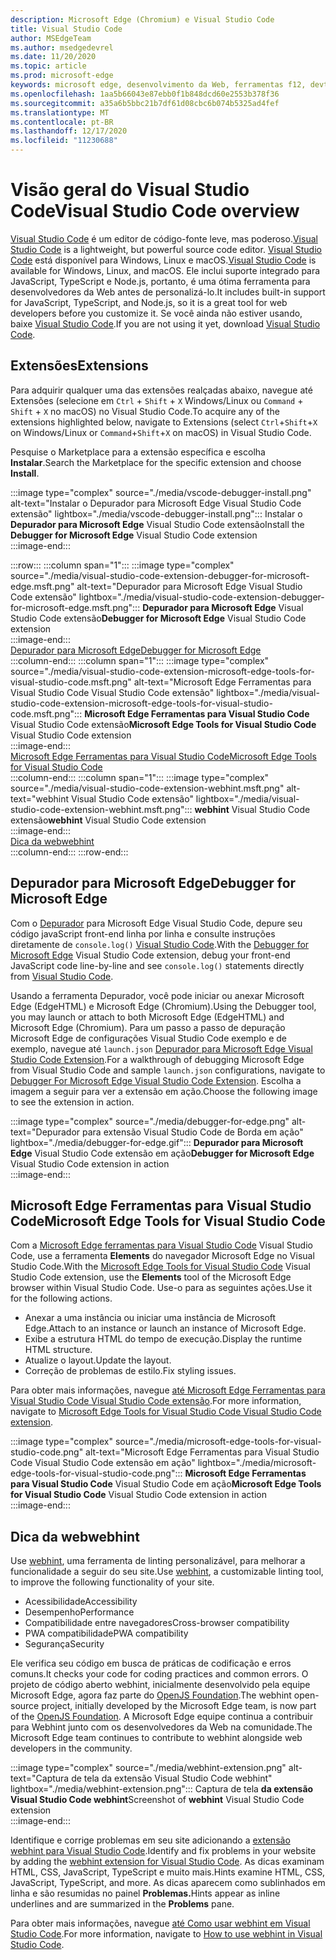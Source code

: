 ```yaml
---
description: Microsoft Edge (Chromium) e Visual Studio Code
title: Visual Studio Code
author: MSEdgeTeam
ms.author: msedgedevrel
ms.date: 11/20/2020
ms.topic: article
ms.prod: microsoft-edge
keywords: microsoft edge, desenvolvimento da Web, ferramentas f12, devtools, vs code, código do visual studio, depurador, webhint
ms.openlocfilehash: 1aa5b66043e87ebb0f1b848dcd60e2553b378f36
ms.sourcegitcommit: a35a6b5bbc21b7df61d08cbc6b074b5325ad4fef
ms.translationtype: MT
ms.contentlocale: pt-BR
ms.lasthandoff: 12/17/2020
ms.locfileid: "11230688"
---
```

# <span data-ttu-id="27b0d-104">Visão geral do Visual Studio Code</span><span class="sxs-lookup"><span data-stu-id="27b0d-104">Visual Studio Code overview</span></span>  

<span data-ttu-id="27b0d-105">[Visual Studio Code][VisualStudioCodeDocs] é um editor de código-fonte leve, mas poderoso.</span><span class="sxs-lookup"><span data-stu-id="27b0d-105">[Visual Studio Code][VisualStudioCodeDocs] is a lightweight, but powerful source code editor.</span></span>  <span data-ttu-id="27b0d-106">[Visual Studio Code][VisualStudioCodeDocs] está disponível para Windows, Linux e macOS.</span><span class="sxs-lookup"><span data-stu-id="27b0d-106">[Visual Studio Code][VisualStudioCodeDocs] is available for Windows, Linux, and macOS.</span></span>  <span data-ttu-id="27b0d-107">Ele inclui suporte integrado para JavaScript, TypeScript e Node.js, portanto, é uma ótima ferramenta para desenvolvedores da Web antes de personalizá-lo.</span><span class="sxs-lookup"><span data-stu-id="27b0d-107">It includes built-in support for JavaScript, TypeScript, and Node.js, so it is a great tool for web developers before you customize it.</span></span>  <span data-ttu-id="27b0d-108">Se você ainda não estiver usando, baixe [Visual Studio Code][VisualstudioCode].</span><span class="sxs-lookup"><span data-stu-id="27b0d-108">If you are not using it yet, download [Visual Studio Code][VisualstudioCode].</span></span>  

## <span data-ttu-id="27b0d-109">Extensões</span><span class="sxs-lookup"><span data-stu-id="27b0d-109">Extensions</span></span>  

<!--todo: We want to put something like the tiles for extensions Visual Studio Code uses on this page https://code.visualstudio.com/Docs#top-extensions but I don't think this is a markdown page.  I think it's a web page.  I couldn't find anything in https://github.com/Microsoft/vscode-docs that looks like this page. In the meantime, here's what I've come up with: -->  

<span data-ttu-id="27b0d-110">Para adquirir qualquer uma das extensões realçadas abaixo, navegue até Extensões \(selecione em `Ctrl` + `Shift` + `X` Windows/Linux ou `Command` + `Shift` + `X` no macOS\) no Visual Studio Code.</span><span class="sxs-lookup"><span data-stu-id="27b0d-110">To acquire any of the extensions highlighted below, navigate to Extensions \(select `Ctrl`+`Shift`+`X` on Windows/Linux or `Command`+`Shift`+`X` on macOS\) in Visual Studio Code.</span></span>  

<span data-ttu-id="27b0d-111">Pesquise o Marketplace para a extensão específica e escolha **Instalar**.</span><span class="sxs-lookup"><span data-stu-id="27b0d-111">Search the Marketplace for the specific extension and choose **Install**.</span></span>  

:::image type="complex" source="./media/vscode-debugger-install.png" alt-text="Instalar o Depurador para Microsoft Edge Visual Studio Code extensão" lightbox="./media/vscode-debugger-install.png":::
   <span data-ttu-id="27b0d-113">Instalar o **Depurador para Microsoft Edge** Visual Studio Code extensão</span><span class="sxs-lookup"><span data-stu-id="27b0d-113">Install the **Debugger for Microsoft Edge** Visual Studio Code extension</span></span>  
:::image-end:::  

:::row:::
   :::column span="1":::
      :::image type="complex" source="./media/visual-studio-code-extension-debugger-for-microsoft-edge.msft.png" alt-text="Depurador para Microsoft Edge Visual Studio Code extensão" lightbox="./media/visual-studio-code-extension-debugger-for-microsoft-edge.msft.png":::
         <span data-ttu-id="27b0d-115">**Depurador para Microsoft Edge** Visual Studio Code extensão</span><span class="sxs-lookup"><span data-stu-id="27b0d-115">**Debugger for Microsoft Edge** Visual Studio Code extension</span></span>  
      :::image-end:::  
      [<span data-ttu-id="27b0d-116">Depurador para Microsoft Edge</span><span class="sxs-lookup"><span data-stu-id="27b0d-116">Debugger for Microsoft Edge</span></span>](#debugger-for-microsoft-edge)  
   :::column-end:::
   :::column span="1":::
      :::image type="complex" source="./media/visual-studio-code-extension-microsoft-edge-tools-for-visual-studio-code.msft.png" alt-text="Microsoft Edge Ferramentas para Visual Studio Code Visual Studio Code extensão" lightbox="./media/visual-studio-code-extension-microsoft-edge-tools-for-visual-studio-code.msft.png":::
         <span data-ttu-id="27b0d-118">**Microsoft Edge Ferramentas para Visual Studio Code** Visual Studio Code extensão</span><span class="sxs-lookup"><span data-stu-id="27b0d-118">**Microsoft Edge Tools for Visual Studio Code** Visual Studio Code extension</span></span>  
      :::image-end:::  
      [<span data-ttu-id="27b0d-119">Microsoft Edge Ferramentas para Visual Studio Code</span><span class="sxs-lookup"><span data-stu-id="27b0d-119">Microsoft Edge Tools for Visual Studio Code</span></span>](#microsoft-edge-tools-for-visual-studio-code)  
   :::column-end:::
   :::column span="1":::
      :::image type="complex" source="./media/visual-studio-code-extension-webhint.msft.png" alt-text="webhint Visual Studio Code extensão" lightbox="./media/visual-studio-code-extension-webhint.msft.png":::
         <span data-ttu-id="27b0d-121">**webhint** Visual Studio Code extensão</span><span class="sxs-lookup"><span data-stu-id="27b0d-121">**webhint** Visual Studio Code extension</span></span>  
      :::image-end:::  
      [<span data-ttu-id="27b0d-122">Dica da web</span><span class="sxs-lookup"><span data-stu-id="27b0d-122">webhint</span></span>](#webhint)  
   :::column-end:::
:::row-end:::  

## <span data-ttu-id="27b0d-123">Depurador para Microsoft Edge</span><span class="sxs-lookup"><span data-stu-id="27b0d-123">Debugger for Microsoft Edge</span></span>  

<span data-ttu-id="27b0d-124">Com o [Depurador][VisualstudioMarketplaceDebuggerMicrosoftEdge] para Microsoft Edge Visual Studio Code, depure seu código javaScript front-end linha por linha e consulte instruções diretamente de `console.log()` [Visual Studio Code][VisualstudioCode].</span><span class="sxs-lookup"><span data-stu-id="27b0d-124">With the [Debugger for Microsoft Edge][VisualstudioMarketplaceDebuggerMicrosoftEdge] Visual Studio Code extension, debug your front-end JavaScript code line-by-line and see `console.log()` statements directly from [Visual Studio Code][VisualstudioCode].</span></span>  
      
<span data-ttu-id="27b0d-125">Usando a ferramenta Depurador, você pode iniciar ou anexar Microsoft Edge \(EdgeHTML\) e Microsoft Edge \(Chromium\).</span><span class="sxs-lookup"><span data-stu-id="27b0d-125">Using the Debugger tool, you may launch or attach to both Microsoft Edge \(EdgeHTML\) and Microsoft Edge \(Chromium\).</span></span>  <span data-ttu-id="27b0d-126">Para um passo a passo de depuração Microsoft Edge de configurações Visual Studio Code exemplo e de exemplo, navegue até `launch.json` [Depurador para Microsoft Edge Visual Studio Code Extension][VisualStudioCodeDebuggerEdge].</span><span class="sxs-lookup"><span data-stu-id="27b0d-126">For a walkthrough of debugging Microsoft Edge from Visual Studio Code and sample `launch.json` configurations, navigate to [Debugger For Microsoft Edge Visual Studio Code Extension][VisualStudioCodeDebuggerEdge].</span></span>  <span data-ttu-id="27b0d-127">Escolha a imagem a seguir para ver a extensão em ação.</span><span class="sxs-lookup"><span data-stu-id="27b0d-127">Choose the following image to see the extension in action.</span></span>  

:::image type="complex" source="./media/debugger-for-edge.png" alt-text="Depurador para extensão Visual Studio Code de Borda em ação" lightbox="./media/debugger-for-edge.gif":::
   <span data-ttu-id="27b0d-129">**Depurador para Microsoft Edge** Visual Studio Code extensão em ação</span><span class="sxs-lookup"><span data-stu-id="27b0d-129">**Debugger for Microsoft Edge** Visual Studio Code extension in action</span></span>  
:::image-end:::  

## <span data-ttu-id="27b0d-130">Microsoft Edge Ferramentas para Visual Studio Code</span><span class="sxs-lookup"><span data-stu-id="27b0d-130">Microsoft Edge Tools for Visual Studio Code</span></span>

<span data-ttu-id="27b0d-131">Com a [Microsoft Edge ferramentas para Visual Studio Code][VisualstudioMarketplaceMicrosoftEdgeToolsVisualStudioCode] Visual Studio Code, use a ferramenta **Elements** do navegador Microsoft Edge no Visual Studio Code.</span><span class="sxs-lookup"><span data-stu-id="27b0d-131">With the [Microsoft Edge Tools for Visual Studio Code][VisualstudioMarketplaceMicrosoftEdgeToolsVisualStudioCode] Visual Studio Code extension, use the **Elements** tool of the Microsoft Edge browser within Visual Studio Code.</span></span>  <span data-ttu-id="27b0d-132">Use-o para as seguintes ações.</span><span class="sxs-lookup"><span data-stu-id="27b0d-132">Use it for the following actions.</span></span>  

*   <span data-ttu-id="27b0d-133">Anexar a uma instância ou iniciar uma instância de Microsoft Edge.</span><span class="sxs-lookup"><span data-stu-id="27b0d-133">Attach to an instance or launch an instance of Microsoft Edge.</span></span>  
*   <span data-ttu-id="27b0d-134">Exibe a estrutura HTML do tempo de execução.</span><span class="sxs-lookup"><span data-stu-id="27b0d-134">Display the runtime HTML structure.</span></span>  
*   <span data-ttu-id="27b0d-135">Atualize o layout.</span><span class="sxs-lookup"><span data-stu-id="27b0d-135">Update the layout.</span></span>  
*   <span data-ttu-id="27b0d-136">Correção de problemas de estilo.</span><span class="sxs-lookup"><span data-stu-id="27b0d-136">Fix styling issues.</span></span>  
    
<span data-ttu-id="27b0d-137">Para obter mais informações, navegue [até Microsoft Edge Ferramentas para Visual Studio Code Visual Studio Code extensão][VisualStudioCodeMicrosoftEdgeDevtoolsExtension].</span><span class="sxs-lookup"><span data-stu-id="27b0d-137">For more information, navigate to [Microsoft Edge Tools for Visual Studio Code Visual Studio Code extension][VisualStudioCodeMicrosoftEdgeDevtoolsExtension].</span></span>  <!--  Choose the following image to see the extension in action.  -->  
      
:::image type="complex" source="./media/microsoft-edge-tools-for-visual-studio-code.png" alt-text="Microsoft Edge Ferramentas para Visual Studio Code Visual Studio Code extensão em ação" lightbox="./media/microsoft-edge-tools-for-visual-studio-code.png":::
   <span data-ttu-id="27b0d-139">**Microsoft Edge Ferramentas para Visual Studio Code** Visual Studio Code em ação</span><span class="sxs-lookup"><span data-stu-id="27b0d-139">**Microsoft Edge Tools for Visual Studio Code** Visual Studio Code extension in action</span></span>  
:::image-end:::  

## <span data-ttu-id="27b0d-140">Dica da web</span><span class="sxs-lookup"><span data-stu-id="27b0d-140">webhint</span></span>  
      
<span data-ttu-id="27b0d-141">Use [webhint][WebhintMain], uma ferramenta de linting personalizável, para melhorar a funcionalidade a seguir do seu site.</span><span class="sxs-lookup"><span data-stu-id="27b0d-141">Use [webhint][WebhintMain], a customizable linting tool, to improve the following functionality of your site.</span></span>  

*   <span data-ttu-id="27b0d-142">Acessibilidade</span><span class="sxs-lookup"><span data-stu-id="27b0d-142">Accessibility</span></span>
*   <span data-ttu-id="27b0d-143">Desempenho</span><span class="sxs-lookup"><span data-stu-id="27b0d-143">Performance</span></span>
*   <span data-ttu-id="27b0d-144">Compatibilidade entre navegadores</span><span class="sxs-lookup"><span data-stu-id="27b0d-144">Cross-browser compatibility</span></span>
*   <span data-ttu-id="27b0d-145">PWA compatibilidade</span><span class="sxs-lookup"><span data-stu-id="27b0d-145">PWA compatibility</span></span>
*   <span data-ttu-id="27b0d-146">Segurança</span><span class="sxs-lookup"><span data-stu-id="27b0d-146">Security</span></span>

<span data-ttu-id="27b0d-147">Ele verifica seu código em busca de práticas de codificação e erros comuns.</span><span class="sxs-lookup"><span data-stu-id="27b0d-147">It checks your code for coding practices and common errors.</span></span> <span data-ttu-id="27b0d-148">O projeto de código aberto webhint, inicialmente desenvolvido pela equipe Microsoft Edge, agora faz parte do [OpenJS Foundation][OpenjsFoundation].</span><span class="sxs-lookup"><span data-stu-id="27b0d-148">The webhint open-source project, initially developed by the Microsoft Edge team, is now part of the [OpenJS Foundation][OpenjsFoundation].</span></span>  <span data-ttu-id="27b0d-149">A Microsoft Edge equipe continua a contribuir para Webhint junto com os desenvolvedores da Web na comunidade.</span><span class="sxs-lookup"><span data-stu-id="27b0d-149">The Microsoft Edge team continues to contribute to webhint alongside web developers in the community.</span></span>  <!--  Choose the following image to see the extension in action.  -->  
      
:::image type="complex" source="./media/webhint-extension.png" alt-text="Captura de tela da extensão Visual Studio Code webhint" lightbox="./media/webhint-extension.png":::
   <span data-ttu-id="27b0d-151">Captura de tela **da extensão Visual Studio Code webhint**</span><span class="sxs-lookup"><span data-stu-id="27b0d-151">Screenshot of **webhint** Visual Studio Code extension</span></span>  
:::image-end:::  
      
<span data-ttu-id="27b0d-152">Identifique e corrige problemas em seu site adicionando a [extensão webhint para Visual Studio Code][VisualstudioMarketplaceWebhint].</span><span class="sxs-lookup"><span data-stu-id="27b0d-152">Identify and fix problems in your website by adding the [webhint extension for Visual Studio Code][VisualstudioMarketplaceWebhint].</span></span>  <span data-ttu-id="27b0d-153">As dicas examinam HTML, CSS, JavaScript, TypeScript e muito mais.</span><span class="sxs-lookup"><span data-stu-id="27b0d-153">Hints examine HTML, CSS, JavaScript, TypeScript, and more.</span></span>  <span data-ttu-id="27b0d-154">As dicas aparecem como sublinhados em linha e são resumidas no painel **Problemas.**</span><span class="sxs-lookup"><span data-stu-id="27b0d-154">Hints appear as inline underlines and are summarized in the **Problems** pane.</span></span>  
      
<span data-ttu-id="27b0d-155">Para obter mais informações, navegue [até Como usar webhint em Visual Studio Code][VisualStudioCodeWebhint].</span><span class="sxs-lookup"><span data-stu-id="27b0d-155">For more information, navigate to [How to use webhint in Visual Studio Code][VisualStudioCodeWebhint].</span></span>  

<!--links -->  

[VisualStudioCodeDebuggerEdge]: ./debugger-for-edge.md "Depurador para Microsoft Edge Visual Studio Code extensão | Microsoft Docs"  
[VisualStudioCodeMicrosoftEdgeDevtoolsExtension]: ./microsoft-edge-devtools-extension.md "Microsoft Edge DevTools para Visual Studio Code extensão | Microsoft Docs"  
[VisualStudioCodeWebhint]: ./webhint.md "Webhint Visual Studio Code Extension | Microsoft Docs"  

[VisualstudioCode]: https://code.visualstudio.com "Visual Studio Code"  
[VisualStudioCodeDocs]: https://code.visualstudio.com/Docs "Documentação | Visual Studio Code"   

[VisualstudioMarketplaceDebuggerMicrosoftEdge]: https://marketplace.visualstudio.com/items?itemName=msjsdiag.debugger-for-edge "Depurador para Microsoft Edge | Visual Studio Marketplace"  
[VisualstudioMarketplaceMicrosoftEdgeToolsVisualStudioCode]: https://marketplace.visualstudio.com/items?itemName=ms-edgedevtools.vscode-edge-devtools "Ferramentas do Microsoft Edge para o Visual Studio Code | Visual Studio Marketplace"  

[VisualstudioMarketplaceWebhint]: https://marketplace.visualstudio.com/items?itemName=webhint.vscode-webhint "webhint | Visual Studio Marketplace"  

[WebhintMain]:  https://webhint.io "webhint"  
[OpenjsFoundation]:  https://openjsf.org "OpenJS Foundation"  
